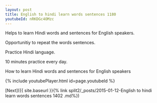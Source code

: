 ```yaml
---
layout: post
title: English to hindi learn words sentences 1180 
youtubeId: nRKDGc4OMzc
---
```

 
 
Helps to learn Hindi words and sentences for English speakers.

Opportunitiy to repeat the words sentences. 

Practice Hindi language. 
 
10 minutes practice every day. 
 
How to learn Hindi words and sentences for English speakers 
 
{% include youtubePlayer.html id=page.youtubeId %}
 
 
[Next]({{ site.baseurl }}{% link  split2/_posts/2015-01-12-English to hindi learn words sentences 1402 .md%})
 
